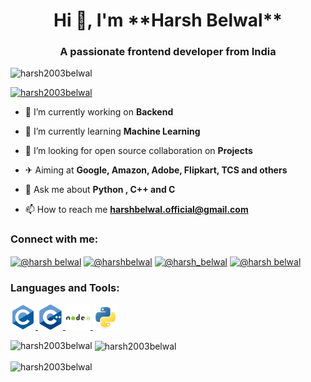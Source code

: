 <h1 align="center">Hi 👋, I'm **Harsh Belwal**</h1>
<h3 align="center">A passionate frontend developer from India</h3>

<p align="left"> <img src="https://komarev.com/ghpvc/?username=harsh2003belwal&label=Profile%20views&color=0e75b6&style=flat" alt="harsh2003belwal" /> </p>

<p align="left"> <a href="https://github.com/ryo-ma/github-profile-trophy"><img src="https://github-profile-trophy.vercel.app/?username=harsh2003belwal" alt="harsh2003belwal" /></a> </p>

- 🔭 I’m currently working on **Backend**

- 🌱 I’m currently learning **Machine Learning**

- 🤝 I’m looking for open source collaboration on **Projects**

- ✈ Aiming at **Google, Amazon, Adobe, Flipkart, TCS and others**

- 💬 Ask me about **Python , C++ and C**

- 📫 How to reach me **harshbelwal.official@gmail.com**

<h3 align="left">Connect with me:</h3>
<p align="left">
<a href="https://linkedin.com/in/@harsh belwal" target="blank"><img align="center" src="https://raw.githubusercontent.com/rahuldkjain/github-profile-readme-generator/master/src/images/icons/Social/linked-in-alt.svg" alt="@harsh belwal" height="30" width="40" /></a>
<a href="https://www.hackerrank.com/@harshbelwal" target="blank"><img align="center" src="https://raw.githubusercontent.com/rahuldkjain/github-profile-readme-generator/master/src/images/icons/Social/hackerrank.svg" alt="@harshbelwal" height="30" width="40" /></a>
<a href="https://www.leetcode.com/@harsh_belwal" target="blank"><img align="center" src="https://raw.githubusercontent.com/rahuldkjain/github-profile-readme-generator/master/src/images/icons/Social/leet-code.svg" alt="@harsh_belwal" height="30" width="40" /></a>
<a href="https://www.hackerearth.com/@harsh belwal" target="blank"><img align="center" src="https://raw.githubusercontent.com/rahuldkjain/github-profile-readme-generator/master/src/images/icons/Social/hackerearth.svg" alt="@harsh belwal" height="30" width="40" /></a>
</p>

<h3 align="left">Languages and Tools:</h3>
<p align="left"> <a href="https://www.cprogramming.com/" target="_blank" rel="noreferrer"> <img src="https://raw.githubusercontent.com/devicons/devicon/master/icons/c/c-original.svg" alt="c" width="40" height="40"/> </a> <a href="https://www.w3schools.com/cpp/" target="_blank" rel="noreferrer"> <img src="https://raw.githubusercontent.com/devicons/devicon/master/icons/cplusplus/cplusplus-original.svg" alt="cplusplus" width="40" height="40"/> </a> <a href="https://nodejs.org" target="_blank" rel="noreferrer"> <img src="https://raw.githubusercontent.com/devicons/devicon/master/icons/nodejs/nodejs-original-wordmark.svg" alt="nodejs" width="40" height="40"/> </a> <a href="https://www.python.org" target="_blank" rel="noreferrer"> <img src="https://raw.githubusercontent.com/devicons/devicon/master/icons/python/python-original.svg" alt="python" width="40" height="40"/> </a> </p>

<p><img align="left" src="https://github-readme-stats.vercel.app/api/top-langs?username=harsh2003belwal&show_icons=true&locale=en&layout=compact" alt="harsh2003belwal" /></p>

<p>&nbsp;<img align="center" src="https://github-readme-stats.vercel.app/api?username=harsh2003belwal&show_icons=true&locale=en" alt="harsh2003belwal" /></p>

<p><img align="center" src="https://github-readme-streak-stats.herokuapp.com/?user=harsh2003belwal&" alt="harsh2003belwal" /></p>
